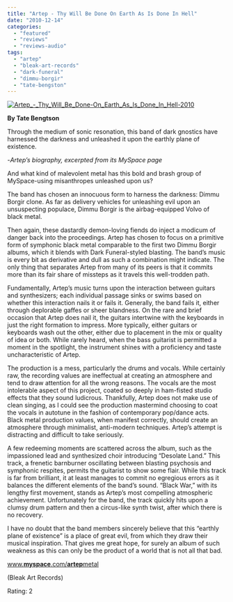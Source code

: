 ```yaml
---
title: "Artep - Thy Will Be Done On Earth As Is Done In Hell"
date: "2010-12-14"
categories: 
  - "featured"
  - "reviews"
  - "reviews-audio"
tags: 
  - "artep"
  - "bleak-art-records"
  - "dark-funeral"
  - "dimmu-borgir"
  - "tate-bengston"
---
```


[![](http://www.hellbound.ca/wp-content/uploads/2010/12/Artep_-_Thy_Will_Be_Done-On_Earth_As_Is_Done_In_Hell-2010.jpg "Artep_-_Thy_Will_Be_Done-On_Earth_As_Is_Done_In_Hell-2010")](http://www.hellbound.ca/wp-content/uploads/2010/12/Artep_-_Thy_Will_Be_Done-On_Earth_As_Is_Done_In_Hell-2010.jpg)

**By Tate Bengtson**

Through the medium of sonic resonation, this band of dark gnostics have harnessed the darkness and unleashed it upon the earthly plane of existence.

\-_Artep’s biography, excerpted from its MySpace page_

And what kind of malevolent metal has this bold and brash group of MySpace-using misanthropes unleashed upon us?

The band has chosen an innocuous form to harness the darkness: Dimmu Borgir clone. As far as delivery vehicles for unleashing evil upon an unsuspecting populace, Dimmu Borgir is the airbag-equipped Volvo of black metal.

Then again, these dastardly demon-loving fiends do inject a modicum of danger back into the proceedings. Artep has chosen to focus on a primitive form of symphonic black metal comparable to the first two Dimmu Borgir albums, which it blends with Dark Funeral-styled blasting. The band’s music is every bit as derivative and dull as such a combination might indicate. The only thing that separates Artep from many of its peers is that it commits more than its fair share of missteps as it travels this well-trodden path.

Fundamentally, Artep’s music turns upon the interaction between guitars and synthesizers; each individual passage sinks or swims based on whether this interaction nails it or fails it. Generally, the band fails it, either through deplorable gaffes or sheer blandness. On the rare and brief occasion that Artep does nail it, the guitars intertwine with the keyboards in just the right formation to impress. More typically, either guitars or keyboards wash out the other, either due to placement in the mix or quality of idea or both. While rarely heard, when the bass guitarist is permitted a moment in the spotlight, the instrument shines with a proficiency and taste uncharacteristic of Artep.

The production is a mess, particularly the drums and vocals. While certainly raw, the recording values are ineffectual at creating an atmosphere and tend to draw attention for all the wrong reasons. The vocals are the most intolerable aspect of this project, coated so deeply in ham-fisted studio effects that they sound ludicrous. Thankfully, Artep does not make use of clean singing, as I could see the production mastermind choosing to coat the vocals in autotune in the fashion of contemporary pop/dance acts. Black metal production values, when manifest correctly, should create an atmosphere through minimalist, anti-modern techniques. Artep’s attempt is distracting and difficult to take seriously.

A few redeeming moments are scattered across the album, such as the impassioned lead and synthesized choir introducing “Desolate Land.” This track, a frenetic barnburner oscillating between blasting psychosis and symphonic respites, permits the guitarist to show some flair. While this track is far from brilliant, it at least manages to commit no egregious errors as it balances the different elements of the band’s sound. “Black War,” with its lengthy first movement, stands as Artep’s most compelling atmospheric achievement. Unfortunately for the band, the track quickly hits upon a clumsy drum pattern and then a circus-like synth twist, after which there is no recovery.

I have no doubt that the band members sincerely believe that this “earthly plane of existence” is a place of great evil, from which they draw their musical inspiration. That gives me great hope, for surely an album of such weakness as this can only be the product of a world that is not all that bad.

[www.**myspace**.com/**artep**metal](http://www.myspace.com/artepmetal)

(Bleak Art Records)

Rating: 2

